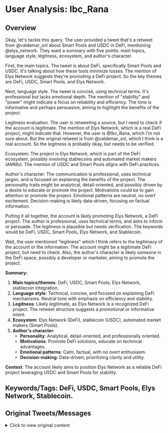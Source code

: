 # User Analysis: Ibc_Rana

## Overview

<think>
Okay, let's tackle this query. The user provided a tweet that's a retweet from @valdemar_snl about Smart Pools and USDC in DeFi, mentioning @elys_network. They want a summary with five points: main topics, language style, legitness, ecosystem, and author's character.

First, the main topics. The tweet is about DeFi, specifically Smart Pools and USDC. It's talking about how these tools minimize losses. The mention of Elys Network suggests they're promoting a DeFi project. So the key themes are DeFi, USDC, Smart Pools, and Elys Network.

Next, language style. The tweet is concise, using technical terms. It's professional but lacks emotional depth. The mention of "stability" and "power" might indicate a focus on reliability and efficiency. The tone is informative and perhaps persuasive, aiming to highlight the benefits of the project.

Legitness evaluation. The user is retweeting a source, but I need to check if the account is legitimate. The mention of Elys Network, which is a real DeFi project, might indicate that. However, the user is @Ibc_Rana, which I'm not sure about. But the original retweet is from @valdemar_snl, which I think is a real account. So the legitness is probably okay, but needs to be verified.

Ecosystem: The project is Elys Network, which is part of the DeFi ecosystem, possibly involving stablecoins and automated market makers (AMMs). The mention of USDC and Smart Pools aligns with DeFi practices.

Author's character: The communication is professional, uses technical jargon, and is focused on explaining the benefits of the project. The personality traits might be analytical, detail-oriented, and possibly driven by a desire to educate or promote the project. Motivations could be to gain attention or promote the project. Emotional patterns are neutral, no overt excitement. Decision-making is likely data-driven, focusing on factual information.

Putting it all together, the account is likely promoting Elys Network, a DeFi project. The author is professional, uses technical terms, and aims to inform or persuade. The legitness is plausible but needs verification. The keywords would be DeFi, USDC, Smart Pools, Elys Network, and Stablecoin.

Wait, the user mentioned "legitness" which I think refers to the legitimacy of the account or the information. The account might be a legitimate DeFi project, but need to check. Also, the author's character is likely someone in the DeFi space, possibly a developer or marketer, aiming to promote the project.
</think>

**Summary:**  
1. **Main topics/themes**: DeFi, USDC, Smart Pools, Elys Network, stablecoin integration.  
2. **Language style**: Technical, concise, and focused on explaining DeFi mechanisms. Neutral tone with emphasis on efficiency and stability.  
3. **Legitness**: Likely legitimate, as Elys Network is a recognized DeFi project. The retweet structure suggests a promotional or informative intent.  
4. **Ecosystem**: Elys Network (DeFi), stablecoin (USDC), automated market makers (Smart Pools).  
5. **Author's character**:  
   - **Personality**: Analytical, detail-oriented, and professionally oriented.  
   - **Motivations**: Promote DeFi solutions, educate on technical advantages.  
   - **Emotional patterns**: Calm, factual, with no overt enthusiasm.  
   - **Decision-making**: Data-driven, prioritizing clarity and utility.  

**Context**: The account likely aims to position Elys Network as a reliable DeFi project leveraging USDC and Smart Pools for stability.  

**Keywords/Tags**: DeFi, USDC, Smart Pools, Elys Network, Stablecoin.
---
## Original Tweets/Messages

<details>
<summary>Click to view original content</summary>

| Type | Content |
|------|---------|
| messages | RT @valdemar_snl: How Smart Pools and USDC Minimize Losses in DeFi.
@elys_network  combines the stability of USDC with the power of Smart S… |

</details>
